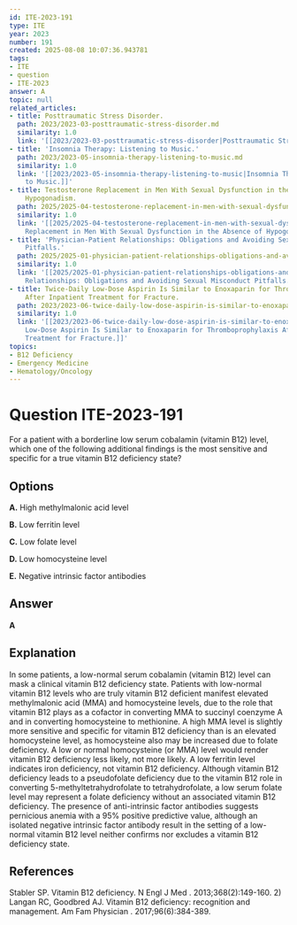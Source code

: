 ```yaml
---
id: ITE-2023-191
type: ITE
year: 2023
number: 191
created: 2025-08-08 10:07:36.943781
tags:
- ITE
- question
- ITE-2023
answer: A
topic: null
related_articles:
- title: Posttraumatic Stress Disorder.
  path: 2023/2023-03-posttraumatic-stress-disorder.md
  similarity: 1.0
  link: '[[2023/2023-03-posttraumatic-stress-disorder|Posttraumatic Stress Disorder.]]'
- title: 'Insomnia Therapy: Listening to Music.'
  path: 2023/2023-05-insomnia-therapy-listening-to-music.md
  similarity: 1.0
  link: '[[2023/2023-05-insomnia-therapy-listening-to-music|Insomnia Therapy: Listening
    to Music.]]'
- title: Testosterone Replacement in Men With Sexual Dysfunction in the Absence of
    Hypogonadism.
  path: 2025/2025-04-testosterone-replacement-in-men-with-sexual-dysfunction-in-t.md
  similarity: 1.0
  link: '[[2025/2025-04-testosterone-replacement-in-men-with-sexual-dysfunction-in-t|Testosterone
    Replacement in Men With Sexual Dysfunction in the Absence of Hypogonadism.]]'
- title: 'Physician-Patient Relationships: Obligations and Avoiding Sexual Misconduct
    Pitfalls.'
  path: 2025/2025-01-physician-patient-relationships-obligations-and-avoiding-sex.md
  similarity: 1.0
  link: '[[2025/2025-01-physician-patient-relationships-obligations-and-avoiding-sex|Physician-Patient
    Relationships: Obligations and Avoiding Sexual Misconduct Pitfalls.]]'
- title: Twice-Daily Low-Dose Aspirin Is Similar to Enoxaparin for Thromboprophylaxis
    After Inpatient Treatment for Fracture.
  path: 2023/2023-06-twice-daily-low-dose-aspirin-is-similar-to-enoxaparin-for-th.md
  similarity: 1.0
  link: '[[2023/2023-06-twice-daily-low-dose-aspirin-is-similar-to-enoxaparin-for-th|Twice-Daily
    Low-Dose Aspirin Is Similar to Enoxaparin for Thromboprophylaxis After Inpatient
    Treatment for Fracture.]]'
topics:
- B12 Deficiency
- Emergency Medicine
- Hematology/Oncology
---
```


# Question ITE-2023-191

For a patient with a borderline low serum cobalamin (vitamin B12) level, which one of the following additional findings is the most sensitive and specific for a true vitamin B12 deficiency state?

## Options

**A.** High methylmalonic acid level

**B.** Low ferritin level

**C.** Low folate level

**D.** Low homocysteine level

**E.** Negative intrinsic factor antibodies

## Answer

**A**

## Explanation

In some patients, a low-normal serum cobalamin (vitamin B12) level can mask a clinical vitamin B12 deficiency state. Patients with low-normal vitamin B12 levels who are truly vitamin B12 deficient manifest elevated methylmalonic acid (MMA) and homocysteine levels, due to the role that vitamin B12 plays as a cofactor in converting MMA to succinyl coenzyme A and in converting homocysteine to methionine. A high MMA level is slightly more sensitive and specific for vitamin B12 deficiency than is an elevated homocysteine level, as homocysteine also may be increased due to folate deficiency. A low or normal homocysteine (or MMA) level would render vitamin B12 deficiency less likely, not more likely. A low ferritin level indicates iron deficiency, not vitamin B12 deficiency. Although vitamin B12 deficiency leads to a pseudofolate deficiency due to the vitamin B12 role in converting 5-methyltetrahydrofolate to tetrahydrofolate, a low serum folate level may represent a folate deficiency without an associated vitamin B12 deficiency. The presence of anti-intrinsic factor antibodies suggests pernicious anemia with a 95% positive predictive value, although an isolated negative intrinsic factor antibody result in the setting of a low-normal vitamin B12 level neither confirms nor excludes a vitamin B12 deficiency state.

## References

Stabler SP. Vitamin B12 deficiency. N Engl J Med . 2013;368(2):149-160. 2) Langan RC, Goodbred AJ. Vitamin B12 deficiency: recognition and management. Am Fam Physician . 2017;96(6):384-389.
